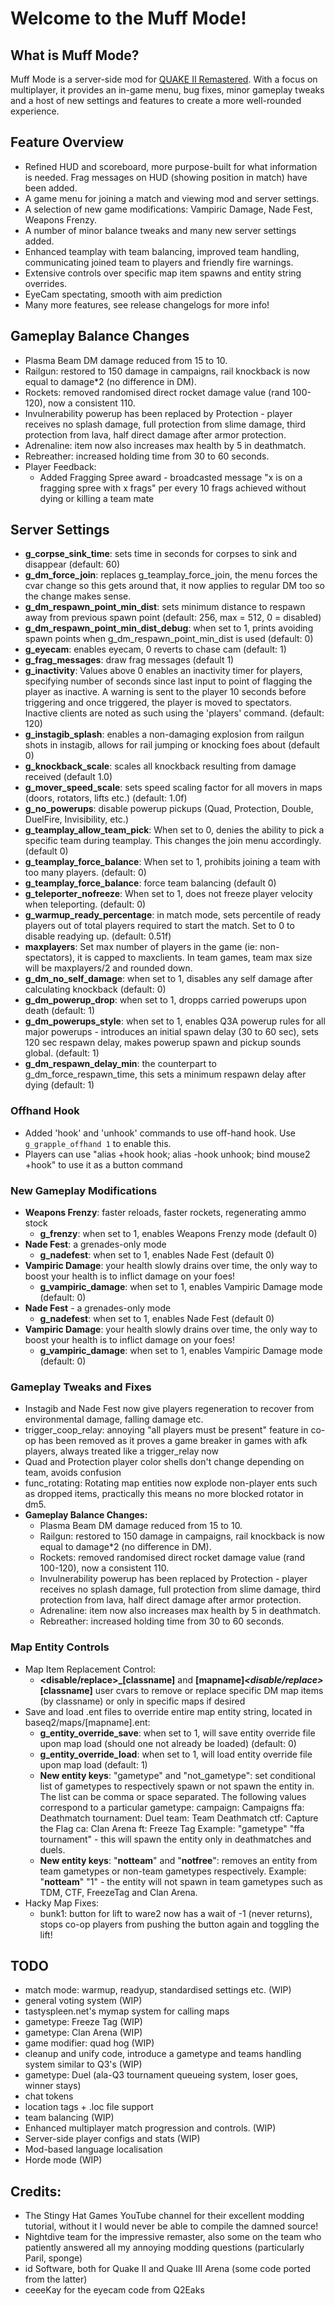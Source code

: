# Welcome to the Muff Mode!

## What is Muff Mode?
Muff Mode is a server-side mod for [QUAKE II Remastered](https://github.com/id-Software/quake2-rerelease-dll). With a focus on multiplayer, it provides an in-game menu,  bug fixes, minor gameplay tweaks and a host of new settings and features to create a more well-rounded experience.

## Feature Overview
- Refined HUD and scoreboard, more purpose-built for what information is needed. Frag messages on HUD (showing position in match) have been added.
- A game menu for joining a match and viewing mod and server settings.
- A selection of new game modifications: Vampiric Damage, Nade Fest, Weapons Frenzy.
- A number of minor balance tweaks and many new server settings added.
- Enhanced teamplay with team balancing, improved team handling, communicating joined team to players and friendly fire warnings.
- Extensive controls over specific map item spawns and entity string overrides.
- EyeCam spectating, smooth with aim prediction
- Many more features, see release changelogs for more info!

## Gameplay Balance Changes
* Plasma Beam DM damage reduced from 15 to 10.
* Railgun: restored to 150 damage in campaigns, rail knockback is now equal to damage*2 (no difference in DM).
* Rockets: removed randomised direct rocket damage value (rand 100-120), now a consistent 110.
* Invulnerability powerup has been replaced by Protection - player receives no splash damage, full protection from slime damage, third protection from lava, half direct damage after armor protection.
* Adrenaline: item now also increases max health by 5 in deathmatch.
* Rebreather: increased holding time from 30 to 60 seconds.
* Player Feedback:
	* Added Fragging Spree award - broadcasted message "x is on a fragging spree with x frags" per every 10 frags achieved without dying or killing a team mate

## Server Settings
 - **g_corpse_sink_time**: sets time in seconds for corpses to sink and disappear (default: 60)
 - **g_dm_force_join**: replaces g_teamplay_force_join, the menu forces the cvar change so this gets around that, it now applies to regular DM too so the change makes sense.
 - **g_dm_respawn_point_min_dist**: sets minimum distance to respawn away from previous spawn point (default: 256, max = 512, 0 = disabled)
 - **g_dm_respawn_point_min_dist_debug**: when set to 1, prints avoiding spawn points when g_dm_respawn_point_min_dist is used (default: 0)
 - **g_eyecam**: enables eyecam, 0 reverts to chase cam (default: 1)
 - **g_frag_messages**: draw frag messages (default 1)
 - **g_inactivity**: Values above 0 enables an inactivity timer for players, specifying number of seconds since last input to point of flagging the player as inactive. A warning is sent to the player 10 seconds before triggering and once triggered, the player is moved to spectators. Inactive clients are noted as such using the 'players' command. (default: 120)
 - **g_instagib_splash**: enables a non-damaging explosion from railgun shots in instagib, allows for rail jumping or knocking foes about (default 0)
 - **g_knockback_scale**: scales all knockback resulting from damage received (default 1.0)
 - **g_mover_speed_scale**: sets speed scaling factor for all movers in maps (doors, rotators, lifts etc.) (default: 1.0f)
 - **g_no_powerups**: disable powerup pickups (Quad, Protection, Double, DuelFire, Invisibility, etc.)
 - **g_teamplay_allow_team_pick**: When set to 0, denies the ability to pick a specific team during teamplay. This changes the join menu accordingly. (default 0)
 - **g_teamplay_force_balance**: When set to 1, prohibits joining a team with too many players. (default: 0)
 - **g_teamplay_force_balance**: force team balancing (default 0)
 - **g_teleporter_nofreeze**: When set to 1, does not freeze player velocity when teleporting. (default: 0)
 - **g_warmup_ready_percentage**: in match mode, sets percentile of ready players out of total players required to start the match. Set to 0 to disable readying up. (default: 0.51f)
 - **maxplayers**: Set max number of players in the game (ie: non-spectators), it is capped to maxclients. In team games, team max size will be maxplayers/2 and rounded down.
- **g_dm_no_self_damage**: when set to 1, disables any self damage after calculating knockback (default: 0)
- **g_dm_powerup_drop**: when set to 1, dropps carried powerups upon death (default: 1)
- **g_dm_powerups_style**: when set to 1, enables Q3A powerup rules for all major powerups - introduces an initial spawn delay (30 to 60 sec), sets 120 sec respawn delay, makes powerup spawn and pickup sounds global. (default: 1)
- **g_dm_respawn_delay_min**: the counterpart to g_dm_force_respawn_time, this sets a minimum respawn delay after dying (default: 1)

### Offhand Hook
- Added 'hook' and 'unhook' commands to use off-hand hook. Use `g_grapple_offhand 1` to enable this.
- Players can use "alias +hook hook; alias -hook unhook; bind mouse2 +hook" to use it as a button command

### New Gameplay Modifications
* **Weapons Frenzy**: faster reloads, faster rockets, regenerating ammo stock
	* **g_frenzy**: when set to 1, enables Weapons Frenzy mode (default 0)
* **Nade Fest**: a grenades-only mode
	* **g_nadefest**: when set to 1, enables Nade Fest (default 0)
* **Vampiric Damage**: your health slowly drains over time, the only way to boost your health is to inflict damage on your foes!
	* **g_vampiric_damage**: when set to 1, enables Vampiric Damage mode (default: 0)
* **Nade Fest** - a grenades-only mode
	* **g_nadefest**: when set to 1, enables Nade Fest (default 0)
* **Vampiric Damage**: your health slowly drains over time, the only way to boost your health is to inflict damage on your foes!
	* **g_vampiric_damage**: when set to 1, enables Vampiric Damage mode (default: 0)

### Gameplay Tweaks and Fixes
 * Instagib and Nade Fest now give players regeneration to recover from environmental damage, falling damage etc.
 * trigger_coop_relay: annoying "all players must be present" feature in co-op has been removed as it proves a game breaker in games with afk players, always treated like a trigger_relay now
 * Quad and Protection player color shells don't change depending on team, avoids confusion
 * func_rotating: Rotating map entities now explode non-player ents such as dropped items, practically this means no more blocked rotator in dm5.
 * **Gameplay Balance Changes:**
	* Plasma Beam DM damage reduced from 15 to 10.
	* Railgun: restored to 150 damage in campaigns, rail knockback is now equal to damage*2 (no difference in DM).
	* Rockets: removed randomised direct rocket damage value (rand 100-120), now a consistent 110.
	* Invulnerability powerup has been replaced by Protection - player receives no splash damage, full protection from slime damage, third protection from lava, half direct damage after armor protection.
	* Adrenaline: item now also increases max health by 5 in deathmatch.
	* Rebreather: increased holding time from 30 to 60 seconds.

### Map Entity Controls
 * Map Item Replacement Control:
	* **<disable/replace>_[classname]** and **[mapname]_<disable/replace>_[classname]** user cvars to remove or replace specific DM map items (by classname) or only in specific maps if desired
 * Save and load .ent files to override entire map entity string, located in baseq2/maps/[mapname].ent:
	* **g_entity_override_save**: when set to 1, will save entity override file upon map load (should one not already be loaded) (default: 0)
	* **g_entity_override_load**: when set to 1, will load entity override file upon map load (default: 1)
	* **New entity keys**: "gametype" and "not_gametype": set conditional list of gametypes to respectively spawn or not spawn the entity in. The list can be comma or space separated. The following values correspond to a particular gametype:
		campaign: Campaigns
		ffa: Deathmatch
		tournament: Duel
		team: Team Deathmatch
		ctf: Capture the Flag
		ca: Clan Arena
		ft: Freeze Tag
			Example: "gametype" "ffa tournament" - this will spawn the entity only in deathmatches and duels.
	* **New entity keys**: "**notteam**" and "**notfree**": removes an entity from team gametypes or non-team gametypes respectively.
		Example: "**notteam**" "1" - the entity will not spawn in team gametypes such as TDM, CTF, FreezeTag and Clan Arena.
* Hacky Map Fixes:
	* bunk1: button for lift to ware2 now has a wait of -1 (never returns), stops co-op players from pushing the button again and toggling the lift!

## TODO
- match mode: warmup, readyup, standardised settings etc. (WIP)
- general voting system (WIP)
- tastyspleen.net's mymap system for calling maps
- gametype: Freeze Tag (WIP)
- gametype: Clan Arena (WIP)
- game modifier: quad hog (WIP)
- cleanup and unify code, introduce a gametype and teams handling system similar to Q3's (WIP)
- gametype: Duel (ala-Q3 tournament queueing system, loser goes, winner stays)
- chat tokens
- location tags + .loc file support
- team balancing (WIP)
- Enhanced multiplayer match progression and controls. (WIP)
- Server-side player configs and stats (WIP)
- Mod-based language localisation
- Horde mode (WIP)

## Credits:
- The Stingy Hat Games YouTube channel for their excellent modding tutorial, without it I would never be able to compile the damned source!
- Nightdive team for the impressive remaster, also some on the team who patiently answered all my annoying modding questions (particularly Paril, sponge)
- id Software, both for Quake II and Quake III Arena (some code ported from the latter)
- ceeeKay for the eyecam code from Q2Eaks
